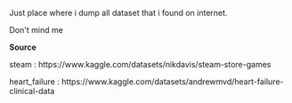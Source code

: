 <p>Just place where i dump all dataset that i found on internet.</p>
<p>Don't mind me</p>

<b>Source</b>
<p>steam : https://www.kaggle.com/datasets/nikdavis/steam-store-games</p>
<p>heart_failure : https://www.kaggle.com/datasets/andrewmvd/heart-failure-clinical-data</p>
